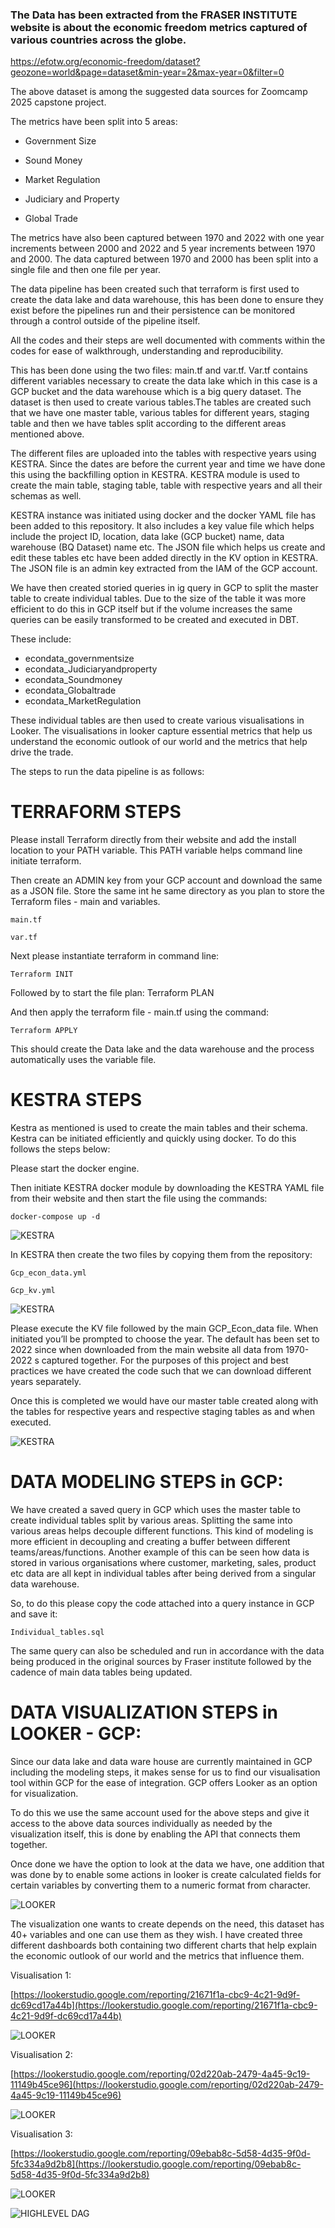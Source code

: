 ### The Data has been extracted from the FRASER INSTITUTE website is about the economic freedom metrics captured of various countries across the globe. 

[https://efotw.org/economic-freedom/dataset?geozone=world&page=dataset&min-year=2&max-year=0&filter=0
](https://efotw.org/economic-freedom/dataset?geozone=world&page=dataset&min-year=2&max-year=0&filter=0)


The above dataset is among the suggested data sources for Zoomcamp 2025 capstone project.

The metrics have been split into 5 areas:

- Government Size

- Sound Money

- Market Regulation

- Judiciary and Property

- Global Trade

The metrics have also been captured between 1970 and 2022 with one year increments between 2000 and 2022 and 5 year increments between 1970 and 2000. The data captured between 1970 and 2000 has been split into a single file and then one file per year. 





The data pipeline has been created such that terraform is first used to create the data lake and data warehouse, this has been done to ensure they exist before the pipelines run and their persistence can be monitored through a control outside of the pipeline itself.

All the codes and their steps are well documented with comments within the codes for ease of walkthrough, understanding and reproducibility. 


This has been done using the two files: main.tf and var.tf. Var.tf contains different variables necessary to create the data lake which in this case is a GCP bucket and the data warehouse which is a big query dataset. The dataset is then used to create various tables.The tables are created such that we have one master table, various tables for different years, staging table and then we have tables split according to the different areas mentioned above.

The different files are uploaded into the tables with respective years using KESTRA. Since the dates are before the current year and time we have done this using the backfilling option in KESTRA. KESTRA module is used to create the main table, staging table, table with respective years and all their schemas as well.



KESTRA instance was initiated using docker and the docker YAML file has been added to this repository. It also includes a key value file which helps include the project ID, location, data lake (GCP bucket) name, data warehouse (BQ Dataset) name etc. The JSON file which helps us create and edit these tables etc have been added directly in the KV option in KESTRA. The JSON file is an admin key extracted from the IAM of the GCP account. 

We have then created storied queries in ig query in GCP to split the master table to create individual tables. Due to the size of the table it was more efficient to do this  in GCP itself but if the volume increases the same queries can be easily transformed to be created and executed in DBT.

These include:

- econdata_governmentsize
- econdata_Judiciaryandproperty
- econdata_Soundmoney
- econdata_Globaltrade
- econdata_MarketRegulation


These individual tables are then used to create various visualisations in Looker. The visualisations in looker capture essential metrics that help us understand the economic outlook of our world and the metrics that help drive the trade.





The steps to run the data pipeline is as follows:


# TERRAFORM STEPS

Please install Terraform directly from their website and add the install location to your PATH variable. This PATH variable helps command line initiate terraform. 

Then create an ADMIN key from your GCP account and download the same as a JSON file. Store the same int he same directory as you plan to store the Terraform files - main and variables. 

```
main.tf
```

```
var.tf
```

Next please instantiate terraform in command line:

```
Terraform INIT
```

Followed by to start the file plan:	Terraform PLAN

And then apply the terraform file - main.tf using the command:

```
Terraform APPLY
```

This should create the Data lake and the data warehouse and the process automatically uses the variable file.



# KESTRA STEPS

Kestra as mentioned is used to create the main tables and their schema. Kestra can be initiated efficiently and quickly using docker. To do this follows the steps below:

Please start the docker engine.

Then initiate KESTRA docker module by downloading the KESTRA YAML file from their website and then start the file using the commands:

```
docker-compose up -d
```

![KESTRA](https://github.com/singh3ss/zoomcamp2025project_worldecon/blob/main/IMAGES/IMG1.png)


In KESTRA then create the two files by copying them from the repository:

```
Gcp_econ_data.yml
```

```
Gcp_kv.yml
```

![KESTRA](https://github.com/singh3ss/zoomcamp2025project_worldecon/blob/main/IMAGES/IMG2.png)


Please execute the KV file followed by the main GCP_Econ_data file. When initiated you’ll be prompted to choose the year. The default has been set to 2022 since when downloaded from the main website all data from 1970-2022 s captured together. For the purposes of this project and best practices we have created the code such that we can download different years separately. 


Once this is completed we would have our master table created along with the tables for respective years and respective staging tables as and when executed. 


![KESTRA](https://github.com/singh3ss/zoomcamp2025project_worldecon/blob/main/IMAGES/IMG3.png)



# DATA MODELING STEPS in GCP:

We have created a saved query in GCP which uses the master table to create individual tables split by various areas. Splitting the same into various areas helps decouple different functions. This kind of modeling is more efficient in decoupling and creating a buffer between different teams/areas/functions. Another example of this can be seen how data is stored in various organisations where customer, marketing, sales, product etc data are all kept in individual tables after being derived from a singular data warehouse.

So, to do this please copy the code attached into a query instance in GCP and save it:

```
Individual_tables.sql
```


The same query can also be scheduled and run in accordance with the data being produced in the original sources by Fraser institute followed by the cadence of main data tables being updated. 



# DATA VISUALIZATION STEPS in LOOKER - GCP:


Since our data lake and data ware house are currently maintained in GCP including the modeling steps, it makes sense for us to find our visualisation tool within GCP for the ease of integration. GCP offers Looker as an option for visualization.

To do this we use the same account used for the above steps and give it access to the above data sources individually as needed by the visualization itself, this is done by enabling the API that connects them together. 


Once done we have the option to look at the data we have, one addition that was done by to enable some actions in looker is create calculated fields for certain variables by converting them to a numeric format from character.

![LOOKER](https://github.com/singh3ss/zoomcamp2025project_worldecon/blob/main/IMAGES/IMG4.png)


The visualization one wants to create depends on the need, this dataset has 40+ variables and one can use them as they wish. I have created three different dashboards both containing two different charts that help explain the economic outlook of our world and the metrics that influence them. 


Visualisation 1:

[https://lookerstudio.google.com/reporting/21671f1a-cbc9-4c21-9d9f-dc69cd17a44b](https://lookerstudio.google.com/reporting/21671f1a-cbc9-4c21-9d9f-dc69cd17a44b)

![LOOKER](https://github.com/singh3ss/zoomcamp2025project_worldecon/blob/main/IMAGES/IMG5.png)


Visualisation 2:

[https://lookerstudio.google.com/reporting/02d220ab-2479-4a45-9c19-11149b45ce96](https://lookerstudio.google.com/reporting/02d220ab-2479-4a45-9c19-11149b45ce96)

![LOOKER](https://github.com/singh3ss/zoomcamp2025project_worldecon/blob/main/IMAGES/IMG6.png)


Visualisation 3:

[https://lookerstudio.google.com/reporting/09ebab8c-5d58-4d35-9f0d-5fc334a9d2b8](https://lookerstudio.google.com/reporting/09ebab8c-5d58-4d35-9f0d-5fc334a9d2b8)

![LOOKER](https://github.com/singh3ss/zoomcamp2025project_worldecon/blob/main/IMAGES/IMG7.png)






![HIGHLEVEL DAG](https://github.com/singh3ss/zoomcamp2025project_worldecon/blob/main/IMAGES/IMG8.png)









